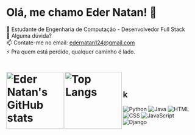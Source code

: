 # Olá, me chamo Eder Natan! 👋

🤔 Estudante de Engenharia de Computação - Desenvolvedor Full Stack<br>
💬 Alguma dúvida?<br>
📫 Contate-me no email: edernatan124@gmail.com<br>
⚡ Pra quem está perdido, qualquer caminho é lado.

<div >
  <h1>
    <img align="left" src="https://github-readme-stats.vercel.app/api?username=edernatanzz&theme=onedark&show_icons=true" alt="Eder Natan's GitHub stats" height="150" />
    <img align="left" src="https://github-readme-stats.vercel.app/api/top-langs/?username=edernatanzz&theme=onedark&layout=compact" alt="Top Langs" height="150" />
  </h1>
</div><br>


## k 
<div><p >
  <img src="https://img.icons8.com/color/48/000000/python.png" alt="Python" />
  <img src="https://img.icons8.com/color/48/000000/java-coffee-cup-logo.png" alt="Java" />
  <img src="https://img.icons8.com/color/48/000000/html-5.png" alt="HTML" />
  <img src="https://img.icons8.com/color/48/000000/css3.png" alt="CSS" />
  <img src="https://img.icons8.com/color/48/000000/javascript.png" alt="JavaScript" />
  <img src="https://img.icons8.com/color/48/000000/django.png" alt="Django" />
</p>
</div>
